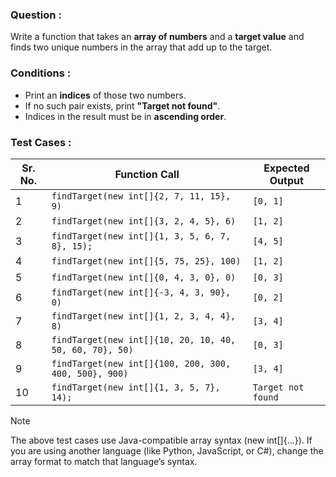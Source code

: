 ### Question :  
Write a function that takes an **array of numbers** and a **target value** and finds two unique numbers in the array that add up to the target.  

### Conditions :  
- Print an **indices** of those two numbers.  
- If no such pair exists, print **"Target not found"**.  
- Indices in the result must be in **ascending order**.  

### Test Cases :  

**Sr. No.** | **Function Call**                                     | **Expected Output**  
--------|-----------------------------------------------------------|----------------------------  
1       | `findTarget(new int[]{2, 7, 11, 15}, 9)`                  | `[0, 1]`
2       | `findTarget(new int[]{3, 2, 4, 5}, 6)`                    | `[1, 2]`
3       | `findTarget(new int[]{1, 3, 5, 6, 7, 8}, 15);`            | `[4, 5]`
4       | `findTarget(new int[]{5, 75, 25}, 100)`                   | `[1, 2]`
5       | `findTarget(new int[]{0, 4, 3, 0}, 0)`                    | `[0, 3]`
6       | `findTarget(new int[]{-3, 4, 3, 90}, 0)`                  | `[0, 2]`
7       | `findTarget(new int[]{1, 2, 3, 4, 4}, 8)`                 | `[3, 4]`
8       | `findTarget(new int[]{10, 20, 10, 40, 50, 60, 70}, 50)`   | `[0, 3]`
9       | `findTarget(new int[]{100, 200, 300, 400, 500}, 900)`     | `[3, 4]`
10      | `findTarget(new int[]{1, 3, 5, 7}, 14);`                  | `Target not found`

> [!NOTE]
> The above test cases use Java-compatible array syntax (new int[]{...}).
> If you are using another language (like Python, JavaScript, or C#), 
> change the array format to match that language’s syntax.
